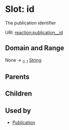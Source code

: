 
# Slot: id


The publication identifier

URI: [reaction:publication__id](http://w3id.org/ontogpt/reaction/publication__id)


## Domain and Range

None &#8594;  <sub>0..1</sub> [String](types/String.md)

## Parents


## Children


## Used by

 * [Publication](Publication.md)
